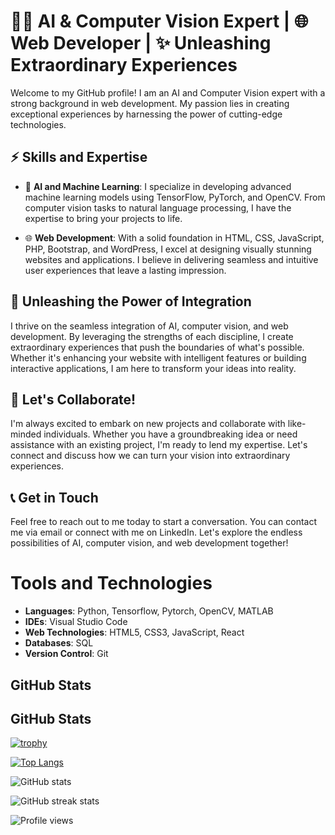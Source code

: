 # 👨‍💻 **AI & Computer Vision Expert** | 🌐 **Web Developer** | ✨ **Unleashing Extraordinary Experiences**

Welcome to my GitHub profile! I am an AI and Computer Vision expert with a strong background in web development. My passion lies in creating exceptional experiences by harnessing the power of cutting-edge technologies.

## ⚡ **Skills and Expertise**

- 🤖 **AI and Machine Learning**: I specialize in developing advanced machine learning models using TensorFlow, PyTorch, and OpenCV. From computer vision tasks to natural language processing, I have the expertise to bring your projects to life.

- 🌐 **Web Development**: With a solid foundation in HTML, CSS, JavaScript, PHP, Bootstrap, and WordPress, I excel at designing visually stunning websites and applications. I believe in delivering seamless and intuitive user experiences that leave a lasting impression.

## 🚀 **Unleashing the Power of Integration**

I thrive on the seamless integration of AI, computer vision, and web development. By leveraging the strengths of each discipline, I create extraordinary experiences that push the boundaries of what's possible. Whether it's enhancing your website with intelligent features or building interactive applications, I am here to transform your ideas into reality.

## 🤝 **Let's Collaborate!**

I'm always excited to embark on new projects and collaborate with like-minded individuals. Whether you have a groundbreaking idea or need assistance with an existing project, I'm ready to lend my expertise. Let's connect and discuss how we can turn your vision into extraordinary experiences.

## 📞 **Get in Touch**

Feel free to reach out to me today to start a conversation. You can contact me via email or connect with me on LinkedIn. Let's explore the endless possibilities of AI, computer vision, and web development together!

# Tools and Technologies

- **Languages**: Python, Tensorflow, Pytorch, OpenCV, MATLAB
- **IDEs**: Visual Studio Code
- **Web Technologies**: HTML5, CSS3, JavaScript, React
- **Databases**: SQL
- **Version Control**: Git

## GitHub Stats
## GitHub Stats

[![trophy](https://github-profile-trophy.vercel.app/?username=hakrosabir)](https://github.com/ryo-ma/github-profile-trophy)

[![Top Langs](https://github-readme-stats.vercel.app/api/top-langs/?username=hakrosabir&layout=compact)](https://github.com/anuraghazra/github-readme-stats)

![GitHub stats](https://github-readme-stats.vercel.app/api?username=hakrosabir&show_icons=true)  



![GitHub streak stats](https://github-readme-streak-stats.herokuapp.com/?user=hakrosabir)  

![Profile views](https://gpvc.arturio.dev/hakrosabir)

